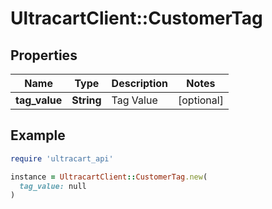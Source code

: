 # UltracartClient::CustomerTag

## Properties

| Name | Type | Description | Notes |
| ---- | ---- | ----------- | ----- |
| **tag_value** | **String** | Tag Value | [optional] |

## Example

```ruby
require 'ultracart_api'

instance = UltracartClient::CustomerTag.new(
  tag_value: null
)
```

